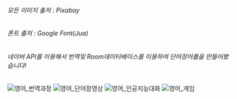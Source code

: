 ###### 모든 이미지 출저 : Pixabay

###### 폰트 출저 : Google Font(Jua)

###### 네이버 API를 이용해서 번역및 Room데이터베이스를 이용하여 단어장어플을 만들어봤습니다!

![영어_번역과정](https://github.com/Yangnyeon/English_memo/assets/87749498/f3e913f4-3d9a-4778-a1b1-9b1909f0be00)
![영어_단어장영상](https://github.com/Yangnyeon/English_memo/assets/87749498/dbd860fb-0894-46ba-be48-f339828f9e8f)
![영어_인공지능대화](https://github.com/Yangnyeon/English_memo/assets/87749498/c78175f0-6d5b-40f9-ac4c-a637cd5546b5)
![영어_게임](https://github.com/Yangnyeon/English_memo/assets/87749498/dc422ec6-3742-477d-a5f9-8e99de02375c)




